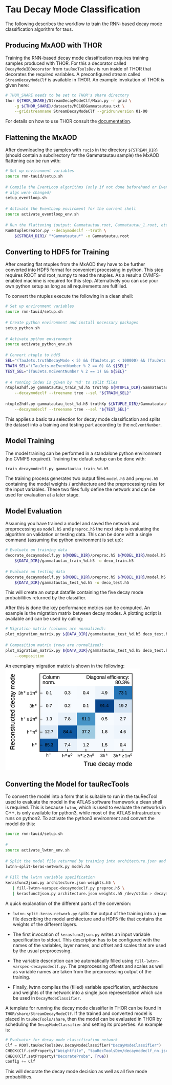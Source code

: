 # Tau Decay Mode Classification

The following describes the workflow to train the RNN-based decay mode
classification algorithm for taus.

## Producing MxAOD with THOR

Training the RNN-based decay mode classification requires training samples
produced with THOR. For this a decorator called `DecayModeIDDecorator` from
`tauRecToolsDev` is run inside of THOR that decorates the required variables. A
preconfigured stream called `StreamDecayModeClf` is available in THOR. An
example invokation of THOR is given here: 

```bash
# THOR_SHARE needs to be set to THOR's share directory
thor ${THOR_SHARE}/StreamDecayModeClf/Main.py -r grid \
    -g ${THOR_SHARE}/datasets/MC16DGammatautau.txt \
    --gridstreamname StreamDecayModeClf --gridrunversion 01-00
```

For details on how to use THOR consult the
[documentation](https://gitlab.cern.ch/atlas-perf-tau/THOR/blob/master/README.rst).

## Flattening the MxAOD

After downloading the samples with `rucio` in the directory `${STREAM_DIR}`
(should contain a subdirectory for the Gammatautau sample) the MxAOD flattening
can be run with:

```bash
# Set up environment variables
source rnn-tauid/setup.sh

# Compile the EventLoop algorithms (only if not done beforehand or EventLoop
# algs were changed)
setup_eventloop.sh

# Activate the EventLoop enviroment for the current shell
source activate_eventloop_env.sh

# Run the flattening (output: Gammatautau.root, Gammatautau_1.root, etc.)
RunNtupleCreator.py --decaymodeclf --truth \
    ${STREAM_DIR}/ "*Gammatautau*" -o Gammatautau.root
```

## Converting to HDF5 for Training

After creating flat ntuples from the MxAOD they have to be further converted
into HDF5 format for convenient processing in python. This step requires ROOT
and root_numpy to read the ntuples. As a result a CVMFS-enabled machine is
required for this step. Alternatively you can use your own python setup as long
as all requirements are fulfilled.

To convert the ntuples execute the following in a clean shell:

```bash
# Set up environment variables
source rnn-tauid/setup.sh

# Create python environment and install necessary packages
setup_python.sh

# Activate python environment
source activate_python_env.sh

# Convert ntuple to hdf5
SEL="(TauJets.truthDecayMode < 5) && (TauJets.pt < 100000) && (TauJets.truthPtVis < 100000)"
TRAIN_SEL="(TauJets.mcEventNumber % 2 == 0) && ${SEL}"
TEST_SEL="(TauJets.mcEventNumber % 2 == 1) && ${SEL}"

# A running index is given by '%d' to split files
ntuple2hdf.py gammatautau_train_%d.h5 truthXp ${NTUPLE_DIR}/Gammatautau*.root \
    --decaymodeclf --treename tree --sel "${TRAIN_SEL}"

ntuple2hdf.py gammatautau_test_%d.h5 truthXp ${NTUPLE_DIR}/Gammatautau*.root \
    --decaymodeclf --treename tree --sel "${TEST_SEL}"
```

This applies a basic tau selection for decay mode classification and splits the
dataset into a training and testing part according to the `mcEventNumber`.

## Model Training

The model training can be performed in a standalone python environment (no CVMFS
required). Training the default setup can be done with:

```bash
train_decaymodeclf.py gammatautau_train_%d.h5
```

The training process generates two output files `model.h5` and `preproc.h5`
containing the model weights / architecture and the preprocessing rules for the
input variables. These two files fully define the network and can be used for
evaluation at a later stage.


## Model Evaluation

Assuming you have trained a model and saved the network and preprocessing as
`model.h5` and `preproc.h5` the next step is evaluating the algorithm on
validation or testing data. This can be done with a single command (assuming the
python environment is set up):

```bash
# Evaluate on training data
decorate_decaymodeclf.py ${MODEL_DIR}/preproc.h5 ${MODEL_DIR}/model.h5 \
    ${DATA_DIR}/gammatautau_train_%d.h5 -o deco_train.h5

# Evaluate on testing data
decorate_decaymodeclf.py ${MODEL_DIR}/preproc.h5 ${MODEL_DIR}/model.h5 \
    ${DATA_DIR}/gammatautau_test_%d.h5 -o deco_test.h5
```

This will create an output datafile containing the five decay mode probabilities
returned by the classifier.

After this is done the key performance metrics can be computed. An example is
the migration matrix between decay modes. A plotting script is available and can
be used by calling:

```bash
# Migration matrix (columns are normalized):
plot_migration_matrix.py ${DATA_DIR}/gammatautau_test_%d.h5 deco_test.h5 mig_mat.pdf

# Composition matrix (rows are normalized):
plot_migration_matrix.py ${DATA_DIR}/gammatautau_test_%d.h5 deco_test.h5 comp_mat.pdf \
    --composition
```

An exemplary migration matrix is shown in the following:
![Migration Matrix](img/migration_matrix_workflow.png)

## Converting the Model for tauRecTools

To convert the model into a form that is suitable to run in the tauRecTool used
to evaluate the model in the ATLAS software framework a clean shell is required.
This is because `lwtnn`, which is used to evaluate the networks in C++, is only
available for python3, while most of the ATLAS infrastructure runs on python2.
To activate the python3 environment and convert the model do this:

```bash
source rnn-tauid/setup.sh

# 
source activate_lwtnn_env.sh

# Split the model file returned by training into architecture.json and weights.h5
lwtnn-split-keras-network.py model.h5

# Fill the lwtnn variable specification
kerasfunc2json.py architecture.json weights.h5 \
   | fill-lwtnn-varspec-decaymodeclf.py preproc.h5 \
   | kerasfunc2json.py architecture.json weights.h5 /dev/stdin > decaymodeclf_nn.json
```

A quick explanation of the different parts of the conversion:

- `lwtnn-split-keras-network.py` splits the output of the training into a
  `json` file describing the model architecture and a HDF5 file that contains
  the weights of the different layers.

- The first invocation of `kerasfunc2json.py` writes an input variable
  specification to stdout. This description has to be configured with the names
  of the variables, layer names, and offset and scales that are used by the
  usual preprocessing.

- The variable description can be automatically filled using
  `fill-lwtnn-varspec-decaymodeclf.py`. The preprocessing offsets and scales as
  well as variable names are taken from the preprocessing output of the training.

- Finally, lwtnn compiles the (filled) variable specification, architecture and
  weights of the network into a single json representation which can be used in
  `DecayModeClassifier`.

A template for running the decay mode classifier in THOR can be found in
`THOR/share/StreamDecayModeClf`. If the trained and converted model is placed in
`tauRecTools/share`, then the model can be evaluated in THOR by scheduling the
`DecayModeClassifier` and setting its properties. An example is:

```python
# Evaluator for decay mode classification network
Clf = ROOT.tauRecToolsDev.DecayModeClassifier("DecayModeClassifier")
CHECK(Clf.setProperty("Weightfile", "tauRecToolsDev/decaymodeclf_nn.json"))
CHECK(Clf.setProperty("DecorateProba", True))
Config += Clf
```

This will decorate the decay mode decision as well as all five mode probabilities.
